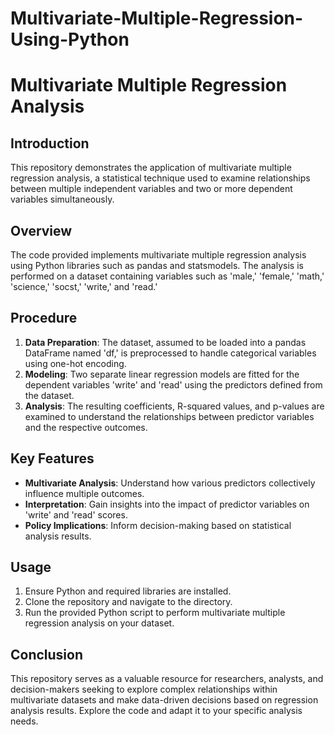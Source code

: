 # Multivariate-Multiple-Regression-Using-Python
# Multivariate Multiple Regression Analysis

## Introduction
This repository demonstrates the application of multivariate multiple regression analysis, a statistical technique used to examine relationships between multiple independent variables and two or more dependent variables simultaneously.

## Overview
The code provided implements multivariate multiple regression analysis using Python libraries such as pandas and statsmodels. The analysis is performed on a dataset containing variables such as 'male,' 'female,' 'math,' 'science,' 'socst,' 'write,' and 'read.'

## Procedure
1. **Data Preparation**: The dataset, assumed to be loaded into a pandas DataFrame named 'df,' is preprocessed to handle categorical variables using one-hot encoding.
2. **Modeling**: Two separate linear regression models are fitted for the dependent variables 'write' and 'read' using the predictors defined from the dataset.
3. **Analysis**: The resulting coefficients, R-squared values, and p-values are examined to understand the relationships between predictor variables and the respective outcomes.

## Key Features
- **Multivariate Analysis**: Understand how various predictors collectively influence multiple outcomes.
- **Interpretation**: Gain insights into the impact of predictor variables on 'write' and 'read' scores.
- **Policy Implications**: Inform decision-making based on statistical analysis results.

## Usage
1. Ensure Python and required libraries are installed.
2. Clone the repository and navigate to the directory.
3. Run the provided Python script to perform multivariate multiple regression analysis on your dataset.

## Conclusion
This repository serves as a valuable resource for researchers, analysts, and decision-makers seeking to explore complex relationships within multivariate datasets and make data-driven decisions based on regression analysis results. Explore the code and adapt it to your specific analysis needs.
